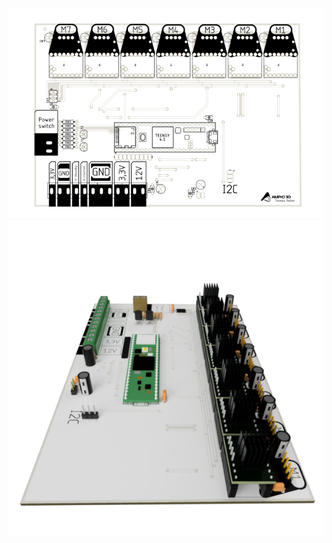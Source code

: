 

![Board Preview](https://github.com/AMPrO-3D/Roboterarm/blob/main/blob/Bilder/MainBoard.png?raw=true)
![Board Preview](https://github.com/AMPrO-3D/Roboterarm/blob/main/blob/Bilder/MainboardC2.png?raw=true)
